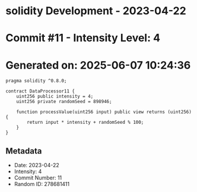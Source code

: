 ﻿# solidity Development - 2023-04-22
# Commit #11 - Intensity Level: 4
# Generated on: 2025-06-07 10:24:36
```solidity
pragma solidity ^0.8.0;

contract DataProcessor11 {
    uint256 public intensity = 4;
    uint256 private randomSeed = 898946;

    function processValue(uint256 input) public view returns (uint256) {
        return input * intensity + randomSeed % 100;
    }
}
```
## Metadata
- Date: 2023-04-22
- Intensity: 4
- Commit Number: 11
- Random ID: 278681411
